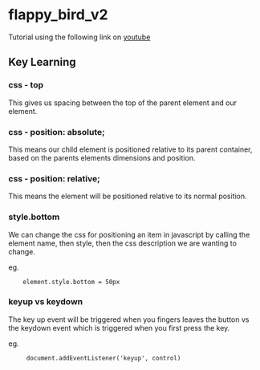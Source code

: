 # flappy_bird_v2

Tutorial using the following link on [youtube](https://www.youtube.com/watch?v=gxHcW84izz0)

## Key Learning

### css - top

This gives us spacing between the top of the parent element and our element.

### css - position: absolute;

This means our child element is positioned relative to its parent container, based on the parents elements dimensions and position.

### css - position: relative;

This means the element will be positioned relative to its normal position.

### style.bottom

We can change the css for positioning an item in javascript by calling the element name, then style, then the css description we are wanting to change. 

eg. 

        element.style.bottom = 50px

### keyup vs keydown

The key up event will be triggered when you fingers leaves the button vs the keydown event which is triggered when you first press the key.

eg. 

         document.addEventListener('keyup', control)

